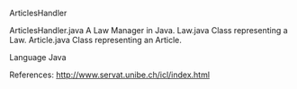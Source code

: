 ArticlesHandler


ArticlesHandler.java
	A Law Manager in Java.
Law.java
	Class representing a Law.
Article.java
	Class representing an Article.

Language
Java


References:
http://www.servat.unibe.ch/icl/index.html
